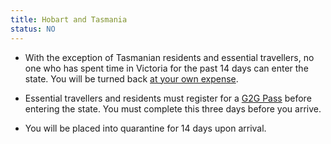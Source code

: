 ```yaml
---
title: Hobart and Tasmania
status: NO
---
```


- With the exception of Tasmanian residents and essential travellers, no one who
  has spent time in Victoria for the past 14 days can enter the state. You will
  be turned back [at your own expense][info].

- Essential travellers and residents must register for a [G2G Pass][pass] before
  entering the state. You must complete this three days before you arrive.

- You will be placed into quarantine for 14 days upon arrival.

[pass]: https://www.coronavirus.tas.gov.au/travellers-and-visitors/g2g-pass
[info]:
  https://www.coronavirus.tas.gov.au/travellers-and-visitors/coming-to-tasmania
